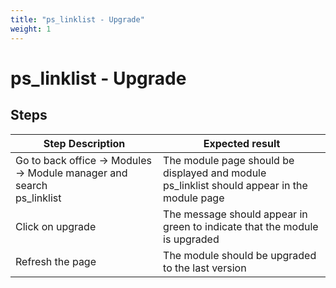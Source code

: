 ```yaml
---
title: "ps_linklist - Upgrade"
weight: 1
---
```


# ps_linklist - Upgrade
## Steps
| Step Description | Expected result |
| ----- | ----- |
| Go to back office -> Modules -> Module manager and search <br>ps_linklist | The module page should be displayed and module <br>ps_linklist should appear in the module page |
| Click on upgrade | The message should appear in green to indicate that the module is upgraded |
| Refresh the page | The module should be upgraded to the last version |
